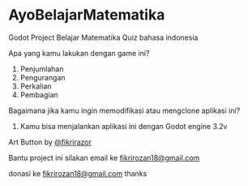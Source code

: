 # AyoBelajarMatematika
Godot Project Belajar Matematika Quiz bahasa indonesia

Apa yang kamu lakukan dengan game ini? 
1. Penjumlahan
2. Pengurangan
3. Perkalian
4. Pembagian

Bagaimana jika kamu ingin memodifikasi atau mengclone aplikasi ini?
1. Kamu bisa menjalankan aplikasi ini dengan Godot engine 3.2v

Art Button by [@fikrirazor](https://github.com/fikrirazor/)




Bantu project ini silakan email ke fikrirozan18@gmail.com

donasi ke fikrirozan18@gmail.com thanks
